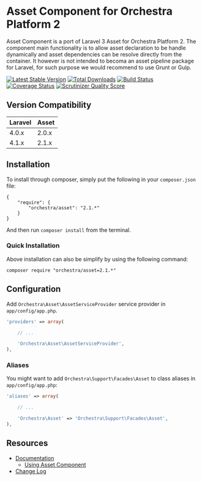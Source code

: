Asset Component for Orchestra Platform 2
==============

Asset Component is a port of Laravel 3 Asset for Orchestra Platform 2. The component main functionality is to allow asset declaration to be handle dynamically and asset dependencies can be resolve directly from the container. It however is not intended to becoma an asset pipeline package for Laravel, for such purpose we would recommend to use Grunt or Gulp.

[![Latest Stable Version](https://poser.pugx.org/orchestra/asset/v/stable.png)](https://packagist.org/packages/orchestra/asset) 
[![Total Downloads](https://poser.pugx.org/orchestra/asset/downloads.png)](https://packagist.org/packages/orchestra/asset) 
[![Build Status](https://travis-ci.org/orchestral/asset.svg?branch=2.1)](https://travis-ci.org/orchestral/asset)
[![Coverage Status](https://coveralls.io/repos/orchestral/asset/badge.png?branch=2.1)](https://coveralls.io/r/orchestral/asset?branch=2.1) 
[![Scrutinizer Quality Score](https://scrutinizer-ci.com/g/orchestral/asset/badges/quality-score.png?b=2.1)](https://scrutinizer-ci.com/g/orchestral/asset/) 


## Version Compatibility

Laravel    | Asset
:----------|:----------
 4.0.x     | 2.0.x
 4.1.x     | 2.1.x
 

## Installation

To install through composer, simply put the following in your `composer.json` file:

	{
		"require": {
			"orchestra/asset": "2.1.*"
		}
	}

And then run `composer install` from the terminal.

### Quick Installation

Above installation can also be simplify by using the following command:

	composer require "orchestra/asset=2.1.*"

## Configuration

Add `Orchestra\Asset\AssetServiceProvider` service provider in `app/config/app.php`.

```php
'providers' => array(

	// ...

	'Orchestra\Asset\AssetServiceProvider',
),
```

### Aliases

You might want to add `Orchestra\Support\Facades\Asset` to class aliases in `app/config/app.php`:

```php
'aliases' => array(

	// ...

	'Orchestra\Asset' => 'Orchestra\Support\Facades\Asset',
),
```

## Resources

* [Documentation](http://orchestraplatform.com/docs/latest/components/asset)
  - [Using Asset Component](http://orchestraplatform.com/docs/latest/components/asset/usage)
* [Change Log](http://orchestraplatform.com/docs/latest/components/asset/changes#v2-1)
